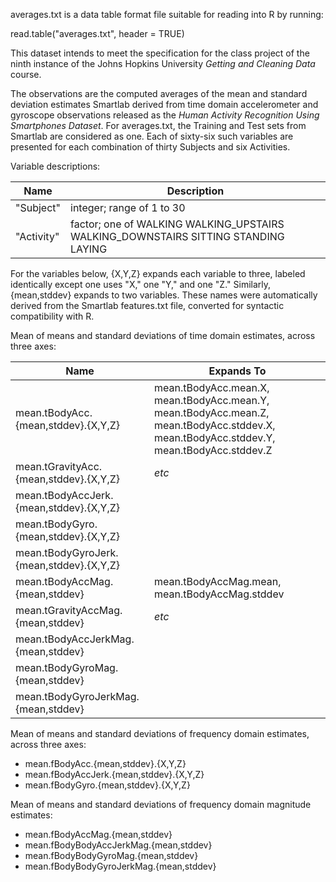 averages.txt is a data table format file suitable for reading into R by running:

read.table("averages.txt", header = TRUE)

This dataset intends to meet the specification for the class project
of the ninth instance of the Johns Hopkins University _Getting and
Cleaning Data_ course.

The observations are the computed averages of the mean and standard
deviation estimates Smartlab derived from time domain accelerometer
and gyroscope observations released as the _Human Activity Recognition
Using Smartphones Dataset_.  For averages.txt, the Training and
Test sets from Smartlab are considered as one. Each of sixty-six
such variables are presented for each combination of thirty Subjects
and six Activities.

Variable descriptions:

Name	|	Description
------- | -----------------
"Subject"|	integer; range of 1 to 30
"Activity"|	factor; one of WALKING WALKING_UPSTAIRS WALKING_DOWNSTAIRS SITTING STANDING LAYING
	
For the variables below, {X,Y,Z} expands each variable to three,
labeled identically except one uses "X," one "Y," and one "Z."
Similarly, {mean,stddev} expands to two variables. These names were
automatically derived from the Smartlab features.txt file, converted
for syntactic compatibility with R.

Mean of means and standard deviations of time domain estimates,
across three axes:

Name|Expands To
------------------------------------------ | -----------------
mean.tBodyAcc.{mean,stddev}.{X,Y,Z} | mean.tBodyAcc.mean.X, mean.tBodyAcc.mean.Y, mean.tBodyAcc.mean.Z, mean.tBodyAcc.stddev.X, mean.tBodyAcc.stddev.Y, mean.tBodyAcc.stddev.Z
mean.tGravityAcc.{mean,stddev}.{X,Y,Z} | _etc_
mean.tBodyAccJerk.{mean,stddev}.{X,Y,Z} |
mean.tBodyGyro.{mean,stddev}.{X,Y,Z} |
mean.tBodyGyroJerk.{mean,stddev}.{X,Y,Z} |
mean.tBodyAccMag.{mean,stddev} | mean.tBodyAccMag.mean, mean.tBodyAccMag.stddev
mean.tGravityAccMag.{mean,stddev} | _etc_
mean.tBodyAccJerkMag.{mean,stddev} |
mean.tBodyGyroMag.{mean,stddev} |
mean.tBodyGyroJerkMag.{mean,stddev} |

Mean of means and standard deviations of frequency domain estimates,
across three axes:

- mean.fBodyAcc.{mean,stddev}.{X,Y,Z}
- mean.fBodyAccJerk.{mean,stddev}.{X,Y,Z}
- mean.fBodyGyro.{mean,stddev}.{X,Y,Z}

Mean of means and standard deviations of frequency domain magnitude
estimates:

- mean.fBodyAccMag.{mean,stddev}
- mean.fBodyBodyAccJerkMag.{mean,stddev}
- mean.fBodyBodyGyroMag.{mean,stddev}
- mean.fBodyBodyGyroJerkMag.{mean,stddev}
